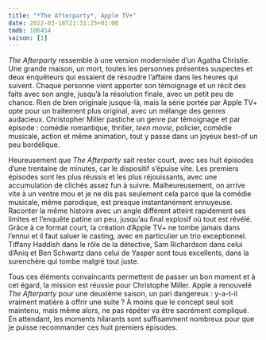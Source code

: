 ```yaml
---
title: "*The Afterparty*, Apple TV+"
date: 2022-03-18T21:31:25+01:00
tmdb: 106454 
saison: [1]
---
```


*The Afterparty* ressemble à une version modernisée d’un Agatha Christie. Une grande maison, un mort, toutes les personnes présentes suspectes et deux enquêteurs qui essaient de résoudre l’affaire dans les heures qui suivent. Chaque personne vient apporter son témoignage et un récit des faits avec son angle, jusqu’à la résolution finale, avec un petit peu de chance. Rien de bien originale jusque-là, mais la série portée par Apple TV+ opte pour un traitement plus original, avec un mélange des genres audacieux. Christopher Miller pastiche un genre par témoignage et par épisode : comédie romantique, thriller, *teen movie*, policier, comédie musicale, action et même animation, tout y passe dans un joyeux best-of un peu bordélique. 

Heureusement que *The Afterparty* sait rester court, avec ses huit épisodes d’une trentaine de minutes, car le dispositif s’épuise vite. Les premiers épisodes sont les plus réussis et les plus réjouissants, avec une accumulation de clichés assez fun à suivre. Malheureusement, on arrive vite à un ventre mou et je ne dis pas seulement cela parce que la comédie musicale, même parodique, est presque instantanément ennuyeuse. Raconter la même histoire avec un angle différent atteint rapidement ses limites et l’enquête patine un peu, jusqu’au final explosif où tout est révélé. Grâce à ce format court, la création d’Apple TV+ ne tombe jamais dans l’ennui et il faut saluer le casting, avec en particulier un trio exceptionnel. Tiffany Haddish dans le rôle de la détective, Sam Richardson dans celui d’Aniq et Ben Schwartz dans celui de Yasper sont tous excellents, dans la surenchère qui tombe malgré tout juste. 

Tous ces éléments convaincants permettent de passer un bon moment et à cet égard, la mission est réussie pour Christophe Miller. Apple a renouvelé *The Afterparty* pour une deuxième saison, un pari dangereux : y-a-t-il vraiment matière à offrir une suite ? À moins que le concept seul soit maintenu, mais même alors, ne pas répéter va être sacrément compliqué. En attendant, les moments hilarants sont suffisamment nombreux pour que je puisse recommander ces huit premiers épisodes. 